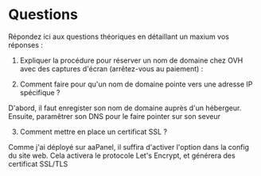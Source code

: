 # Questions

Répondez ici aux questions théoriques en détaillant un maxium vos réponses :

1) Expliquer la procédure pour réserver un nom de domaine chez OVH avec des captures d'écran (arrêtez-vous au paiement) :

2. Comment faire pour qu'un nom de domaine pointe vers une adresse IP spécifique ?

D'abord, il faut enregister son nom de domaine auprès d'un hébergeur. Ensuite, paramêtrer son DNS pour le faire pointer sur son seveur


3. Comment mettre en place un certificat SSL ?

Comme j'ai déployé sur aaPanel, il suffira d'activer l'option dans la config du site web.
Cela activera le protocole Let's Encrypt, et générera des certificat SSL/TLS
